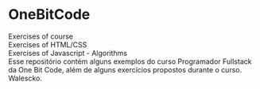 # OneBitCode
Exercises of course\
Exercises of HTML/CSS \
Exercises of Javascript - Algorithms \
Esse repositório contém alguns exemplos do curso Programador Fullstack da One Bit Code, além de alguns exercícios
propostos durante o curso.\
Walescko.



